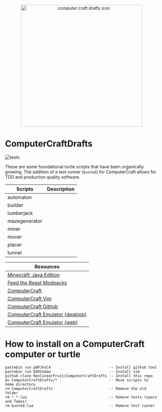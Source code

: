 <p align="center">
  <img src=".icon.png" alt="computer craft drafts icon" width="400" height="400"/>
</p>

# ComputerCraftDrafts
![[tests](https://github.com/NonlinearFruit/ComputerCraftDrafts/actions)](https://img.shields.io/github/workflow/status/NonlinearFruit/ComputerCraftDrafts/test?label=tests)

These are some foundational turtle scripts that have been organically growing. The addition of a test runner (`busted`) for ComputerCraft allows for TDD and production quality software.

| Scripts      | Description |
| ---          | ---         |
| automaton    |             |
| builder      |             |
| lumberjack   |             |
| mazegenerator|             |
| miner        |             |
| mover        |             |
| placer       |             |
| tunnel       |             |

| Resources                                   |
|---                                          |
| [Minecraft: Java Edition][minecraft]        |
| [Feed the Beast Modpacks][ftb]              |
| [ComputerCraft][cc]                         |
| [ComputerCraft Vim][vimcc]                  |
| [ComputerCraft Github][github]              |
| [ComputerCraft Emulator (desktop)][copycat] |
| [ComputerCraft Emulator (web)][ccemux]      |

# How to install on a ComputerCraft computer or turtle

```
pastebin run p8PJVxC4                           -- Install github tool
pastebin run Q45Vadaw                           -- Install vim
github clone NonlinearFruit/ComputerCraftDrafts -- Install this repo
mv ComputerCraftDrafts/* .                      -- Move scripts to home directory
rm ComputerCraftDrafts                          -- Remove the old folder
rm *_*.lua                                      -- Remove tests (specs and fakes)
rm busted.lua                                   -- Remove test runner
```

[minecraft]: https://www.minecraft.net/en-us/store/minecraft-java-edition
[ftb]: https://www.feed-the-beast.com
[cc]: https://github.com/SquidDev-CC/CC-Tweaked
[vimcc]: https://github.com/HugoNikanor/VimCC
[ccemux]: https://emux.cc
[copycat]: https://github.com/SquidDev-CC/copy-cat
[github]: https://github.com/eric-wieser/computercraft-github
